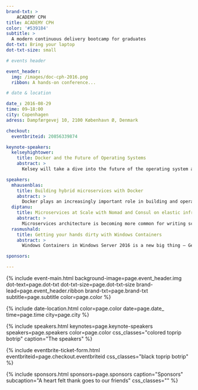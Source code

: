 ```yaml
---
brand-txt: >
    ACADEMY CPH
title: ACADEMY CPH
color: '#539184'
subtitle: >
  A modern continuous delivery bootcamp for graduates
dot-txt: Bring your laptop
dot-txt-size: small

# events header

event_header:
  img: /images/doc-cph-2016.png
  ribbon: A hands-on conference...

# date & location

date_: 2016-08-29
time: 09—18:00
city: Copenhagen
adress: Dampfærgevej 10, 2100 København Ø, Denmark

checkout:
  eventbriteid: 20856339874

keynote-speakers:
  kelseyhightower:
    title: Docker and the Future of Operating Systems
    abstract: >
      Kelsey will take a dive into the future of the operating system and how containers have the potential to destroy the Linux distro as we know it.

speakers:
  mhausenblas:
    title: Building hybrid microservices with Docker
    abstract: >
      Docker plays an increasingly important role in building and operating modern applications, both on-premises and in the cloud. In this introductory workshop, you will get an end-to-end understanding of Linux containers and how to operate and orchestrate them at scale. The course will teach you about the low-level concepts that make up Linux containers, how to deploy Docker containers, and how to orchestrate them using tools like Kubernetes and Mesos Marathon
  diptanu:
    title: Microservices at Scale with Nomad and Consul on elastic infrastructure
    abstract: >
      Microservices architecture is becoming more common for writing scalable modern services targeted for public and private clouds. However, the architecture brings in with itself a lot of challenges with respect to availability, reliable inter-process communication across services, deployment orchestration and operations. In this talk, I will go into how to design and run Microservices at scale on Docker and elastic infrastructure.
  rasmushald:
    title: Getting your hands dirty with Windows Containers
    abstract: >
      Windows Containers in Windows Server 2016 is a new big thing – Get a solid introduction to the upcoming Windows and Hyper-V Containers that will be part of the next release of Windows Server.

sponsors:

---
```


{% include event-main.html
background-image=page.event_header.img
dot-text=page.dot-txt
dot-txt-size=page.dot-txt-size
brand-lead=page.event_header.ribbon
brand-txt=page.brand-txt
subtitle=page.subtitle
color=page.color %}

{% include date-location.html
color=page.color
date=page.date_
time=page.time
city=page.city %}

{% include speakers.html
keynotes=page.keynote-speakers
speakers=page.speakers
color=page.color
css_classes="colored toprip botrip"
caption="The speakers" %}

{% include eventbrite-ticket-form.html
eventbriteid=page.checkout.eventbriteid
css_classes="black toprip botrip" %}

{% include sponsors.html
sponsors=page.sponsors
caption="Sponsors"
subcaption="A heart felt thank goes to our friends"
css_classes="" %}
